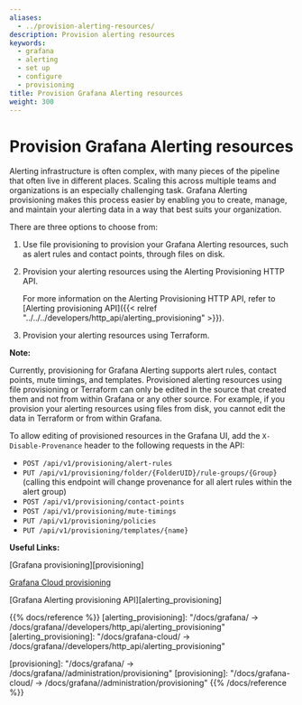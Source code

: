 ```yaml
---
aliases:
  - ../provision-alerting-resources/
description: Provision alerting resources
keywords:
  - grafana
  - alerting
  - set up
  - configure
  - provisioning
title: Provision Grafana Alerting resources
weight: 300
---
```


# Provision Grafana Alerting resources

Alerting infrastructure is often complex, with many pieces of the pipeline that often live in different places. Scaling this across multiple teams and organizations is an especially challenging task. Grafana Alerting provisioning makes this process easier by enabling you to create, manage, and maintain your alerting data in a way that best suits your organization.

There are three options to choose from:

1. Use file provisioning to provision your Grafana Alerting resources, such as alert rules and contact points, through files on disk.

1. Provision your alerting resources using the Alerting Provisioning HTTP API.

   For more information on the Alerting Provisioning HTTP API, refer to [Alerting provisioning API]({{< relref "../../../developers/http_api/alerting_provisioning" >}}).

1. Provision your alerting resources using Terraform.

**Note:**

Currently, provisioning for Grafana Alerting supports alert rules, contact points, mute timings, and templates. Provisioned alerting resources using file provisioning or Terraform can only be edited in the source that created them and not from within Grafana or any other source. For example, if you provision your alerting resources using files from disk, you cannot edit the data in Terraform or from within Grafana.

To allow editing of provisioned resources in the Grafana UI, add the `X-Disable-Provenance` header to the following requests in the API:

- `POST /api/v1/provisioning/alert-rules`
- `PUT /api/v1/provisioning/folder/{FolderUID}/rule-groups/{Group}` (calling this endpoint will change provenance for all alert rules within the alert group)
- `POST /api/v1/provisioning/contact-points`
- `POST /api/v1/provisioning/mute-timings`
- `PUT /api/v1/provisioning/policies`
- `PUT /api/v1/provisioning/templates/{name}`

**Useful Links:**

[Grafana provisioning][provisioning]

[Grafana Cloud provisioning](/docs/grafana-cloud/infrastructure-as-code/terraform/)

[Grafana Alerting provisioning API][alerting_provisioning]


{{% docs/reference %}}
[alerting_provisioning]: "/docs/grafana/ -> /docs/grafana/<GRAFANA VERSION>/developers/http_api/alerting_provisioning"
[alerting_provisioning]: "/docs/grafana-cloud/ -> /docs/grafana/<GRAFANA VERSION>/developers/http_api/alerting_provisioning"

[provisioning]: "/docs/grafana/ -> /docs/grafana/<GRAFANA VERSION>/administration/provisioning"
[provisioning]: "/docs/grafana-cloud/ -> /docs/grafana/<GRAFANA VERSION>/administration/provisioning"
{{% /docs/reference %}}
